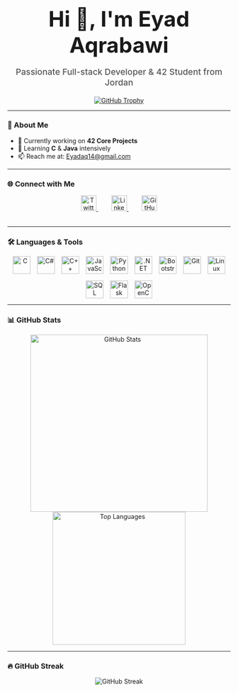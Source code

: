 <!-- Centered header with emoji and a subtle animation effect -->
<h1 align="center" style="font-weight: 700; font-size: 3rem; margin-bottom: 0;">Hi 👋, I'm Eyad Aqrabawi</h1>
<p align="center" style="font-size: 1.2rem; font-weight: 500; color: #555;">
  Passionate Full-stack Developer & 42 Student from Jordan
</p>

<!-- Trophy and GitHub stats in a neat flex container -->
<p align="center" style="margin-top: 1rem;">
  <a href="https://github.com/ryo-ma/github-profile-trophy" target="_blank" rel="noopener">
    <img src="https://github-profile-trophy.vercel.app/?username=eyadaq&theme=onedark&row=1&column=6" alt="GitHub Trophy" />
  </a>
</p>

---

### 🚀 About Me

- 🔭 Currently working on **42 Core Projects**  
- 🌱 Learning **C** & **Java** intensively  
- 📫 Reach me at: [Eyadaq14@gmail.com](mailto:Eyadaq14@gmail.com)  

---

### 🌐 Connect with Me

<p align="center" style="margin-bottom: 2rem;">
  <a href="https://twitter.com/eyadiaqrabawi" target="_blank" rel="noopener" style="margin: 0 15px;">
    <img src="https://cdn.simpleicons.org/twitter/1DA1F2" alt="Twitter" width="35" height="35" />
  </a>
  <a href="https://linkedin.com/in/eyadaq00" target="_blank" rel="noopener" style="margin: 0 15px;">
    <img src="https://cdn.simpleicons.org/linkedin/0077B5" alt="LinkedIn" width="35" height="35" />
  </a>
  <a href="https://github.com/eyadaq" target="_blank" rel="noopener" style="margin: 0 15px;">
    <img src="https://cdn.simpleicons.org/github/181717" alt="GitHub" width="35" height="35" />
  </a>
</p>

---

### 🛠️ Languages & Tools

<p align="center" style="display: flex; flex-wrap: wrap; justify-content: center; gap: 15px;">
  <!-- Clean monochrome icons with links -->
  <a href="https://www.cprogramming.com/" target="_blank" rel="noopener" title="C"><img src="https://cdn.simpleicons.org/c/00599C" alt="C" width="40" /></a>
  <a href="https://www.w3schools.com/cs/" target="_blank" rel="noopener" title="C#"><img src="https://cdn.simpleicons.org/csharp/239120" alt="C#" width="40" /></a>
  <a href="https://www.w3schools.com/cpp/" target="_blank" rel="noopener" title="C++"><img src="https://cdn.simpleicons.org/cplusplus/00599C" alt="C++" width="40" /></a>
  <a href="https://developer.mozilla.org/en-US/docs/Web/JavaScript" target="_blank" rel="noopener" title="JavaScript"><img src="https://cdn.simpleicons.org/javascript/F7DF1E" alt="JavaScript" width="40" /></a>
  <a href="https://www.python.org" target="_blank" rel="noopener" title="Python"><img src="https://cdn.simpleicons.org/python/3776AB" alt="Python" width="40" /></a>
  <a href="https://dotnet.microsoft.com/" target="_blank" rel="noopener" title=".NET"><img src="https://cdn.simpleicons.org/dot-net/512BD4" alt=".NET" width="40" /></a>
  <a href="https://getbootstrap.com" target="_blank" rel="noopener" title="Bootstrap"><img src="https://cdn.simpleicons.org/bootstrap/7952B3" alt="Bootstrap" width="40" /></a>
  <a href="https://git-scm.com/" target="_blank" rel="noopener" title="Git"><img src="https://cdn.simpleicons.org/git/F05032" alt="Git" width="40" /></a>
  <a href="https://www.linux.org/" target="_blank" rel="noopener" title="Linux"><img src="https://cdn.simpleicons.org/linux/FCC624" alt="Linux" width="40" /></a>
  <a href="https://www.microsoft.com/en-us/sql-server" target="_blank" rel="noopener" title="SQL Server"><img src="https://cdn.simpleicons.org/microsoftsqlserver/CC2927" alt="SQL Server" width="40" /></a>
  <a href="https://flask.palletsprojects.com/" target="_blank" rel="noopener" title="Flask"><img src="https://cdn.simpleicons.org/flask/000000" alt="Flask" width="40" /></a>
  <a href="https://opencv.org/" target="_blank" rel="noopener" title="OpenCV"><img src="https://cdn.simpleicons.org/opencv/5C3EE8" alt="OpenCV" width="40" /></a>
</p>

---

### 📊 GitHub Stats

<p align="center">
  <img src="https://github-readme-stats.vercel.app/api?username=eyadaq&show_icons=true&theme=onedark&hide_border=true" alt="GitHub Stats" width="400" />
  <img src="https://github-readme-stats.vercel.app/api/top-langs/?username=eyadaq&layout=compact&theme=onedark&hide_border=true" alt="Top Languages" width="300" />
</p>

---

### 🔥 GitHub Streak

<p align="center">
  <img src="https://github-readme-streak-stats.herokuapp.com/?user=eyadaq&theme=dark&hide_border=true" alt="GitHub Streak" />
</p>
